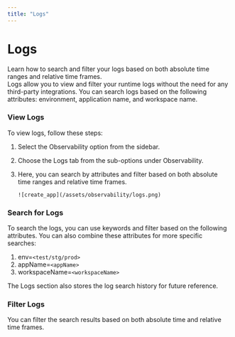 ```yaml
--- 
title: "Logs"
---
```


# Logs 

<span className="mediumFont">
Learn how to search and filter your logs based on both absolute time ranges and relative time frames.
</span>
<div className="mediumMarginTop">
Logs allow you to view and filter your runtime logs without the need for any third-party integrations. You can search logs based on the following attributes: environment, application name, and workspace name.
</div>

### View Logs 

<!-- <span className="smallFont"> -->
To view logs, follow these steps:

1. Select the Observability option from the sidebar.
2. Choose the Logs tab from the sub-options under Observability.
3. Here, you can search by attributes and filter based on both absolute time ranges and relative time frames.

       ![create_app](/assets/observability/logs.png)

<!-- </span> -->


### Search for Logs 
<!-- <span className="smallFont"> -->
To search the logs, you can use keywords and filter based on the following attributes. You can also combine these attributes for more specific searches:

1. env=`<test/stg/prod>`
2. appName=`<appName>`
3. workspaceName=`<workspaceName>`

The Logs section also stores the log search history for future reference.
<!-- </span> -->

### Filter Logs 
You can filter the search results based on both absolute time and relative time frames.

